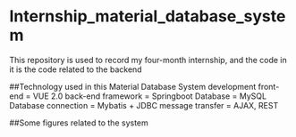 # Internship_material_database_system
This repository is used to record my four-month internship, and the code in it is the code related to the backend

##Technology used in this Material Database System development
front-end = VUE 2.0
back-end framework = Springboot
Database = MySQL
Database connection = Mybatis + JDBC
message transfer = AJAX, REST

##Some figures related to the system
